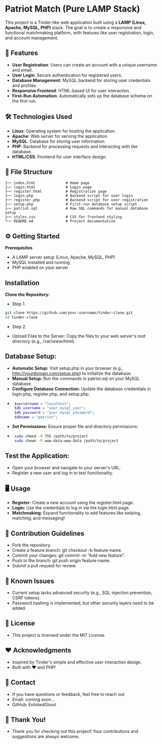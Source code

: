 # Patriot Match (Pure LAMP Stack)
This project is a Tinder-like web application built using a **LAMP (Linux, Apache, MySQL, PHP)** stack. The goal is to create a responsive and functional matchmaking platform, with features like user registration, login, and account management.

## 🚀 Features
- **User Registration**: Users can create an account with a unique username and email.
- **User Login**: Secure authentication for registered users.
- **Database Management**: MySQL backend for storing user credentials and profiles.
- **Responsive Frontend**: HTML-based UI for user interaction.
- **First-Run Automation**: Automatically sets up the database schema on the first run.

## 🛠️ Technologies Used
- **Linux**: Operating system for hosting the application.
- **Apache**: Web server for serving the application.
- **MySQL**: Database for storing user information.
- **PHP**: Backend for processing requests and interacting with the database.
- **HTML/CSS**: Frontend for user interface design.

## 📂 File Structure
```plaintext
├── index.html              # Home page
├── login.html              # Login page
├── register.html           # Registration page
├── login.php               # Backend script for user login
├── register.php            # Backend script for user registration
├── setup.php               # First-run database setup script
├── patriot.sql             # Raw SQL commands for manual database setup
├── styles.css              # CSS for frontend styling
└── README.md               # Project documentation
```

## ⚙️ Getting Started
**Prerequisites**
- A LAMP server setup (Linux, Apache, MySQL, PHP)
- MySQL installed and running
- PHP enabled on your server

## Installation
**Clone the Repository:**
- Step 1.
```bash
git clone https://github.com/your-username/tinder-clone.git
cd tinder-clone
```
- Step 2.

- Upload Files to the Server: Copy the files to your web server's root directory (e.g., /var/www/html).

## Database Setup:
- **Automatic Setup:** Visit setup.php in your browser (e.g., http://yourdomain.com/setup.php) to initialize the database.
- **Manual Setup:** Run the commands in patriot.sql on your MySQL database.
- **Configure Database Connection:** Update the database credentials in login.php, register.php, and setup.php:
 - ```php
    $servername = "localhost";
    $db_username = "your_mysql_user";
    $db_password = "your_mysql_password";
    $dbname = "patriot"; 
    ```
- **Set Permissions:** Ensure proper file and directory permissions:
 - ```bash
    sudo chmod -R 755 /path/to/project
    sudo chown -R www-data:www-data /path/to/project 
    ```

## Test the Application:
- Open your browser and navigate to your server's URL.
- Register a new user and log in to test functionality.

## 🖥️ Usage
- **Register:** Create a new account using the register.html page.
- **Login:** Use the credentials to log in via the login.html page.
- **Matchmaking:** Expand functionality to add features like swiping, matching, and messaging!

## 🤝 Contribution Guidelines
- Fork the repository.
- Create a feature branch: git checkout -b feature-name.
- Commit your changes: git commit -m "Add new feature".
- Push to the branch: git push origin feature-name.
- Submit a pull request for review.

## 🐛 Known Issues
- Current setup lacks advanced security (e.g., SQL injection prevention, CSRF tokens).
- Password hashing is implemented, but other security layers need to be added.

## 📜 License
- This project is licensed under the MIT License.

## ❤️ Acknowledgments
- Inspired by Tinder's simple and effective user interaction design.
- Built with ❤️ and PHP!

## 🔗 Contact
- If you have questions or feedback, feel free to reach out
 - Email: coming soon...
 - GitHub: EnlistedGhost

## 🌟 Thank You!
- Thank you for checking out this project! Your contributions and suggestions are always welcome.
